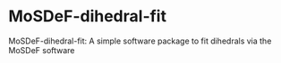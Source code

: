 # MoSDeF-dihedral-fit
MoSDeF-dihedral-fit: A simple software package to fit dihedrals via the MoSDeF software
